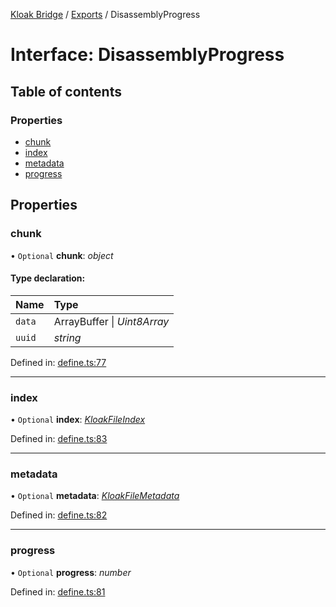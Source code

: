 [Kloak Bridge](../README.md) / [Exports](../modules.md) / DisassemblyProgress

# Interface: DisassemblyProgress

## Table of contents

### Properties

- [chunk](disassemblyprogress.md#chunk)
- [index](disassemblyprogress.md#index)
- [metadata](disassemblyprogress.md#metadata)
- [progress](disassemblyprogress.md#progress)

## Properties

### chunk

• `Optional` **chunk**: *object*

#### Type declaration:

Name | Type |
:------ | :------ |
`data` | ArrayBuffer \| *Uint8Array* |
`uuid` | *string* |

Defined in: [define.ts:77](https://github.com/CoNET-project/kloak-bridge/blob/e8c6fc3/src/define.ts#L77)

___

### index

• `Optional` **index**: [*KloakFileIndex*](kloakfileindex.md)

Defined in: [define.ts:83](https://github.com/CoNET-project/kloak-bridge/blob/e8c6fc3/src/define.ts#L83)

___

### metadata

• `Optional` **metadata**: [*KloakFileMetadata*](kloakfilemetadata.md)

Defined in: [define.ts:82](https://github.com/CoNET-project/kloak-bridge/blob/e8c6fc3/src/define.ts#L82)

___

### progress

• `Optional` **progress**: *number*

Defined in: [define.ts:81](https://github.com/CoNET-project/kloak-bridge/blob/e8c6fc3/src/define.ts#L81)

